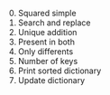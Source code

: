 0. Squared simple
1. Search and replace
2. Unique addition
3. Present in both
4. Only differents
5. Number of keys
6. Print sorted dictionary
7. Update dictionary
